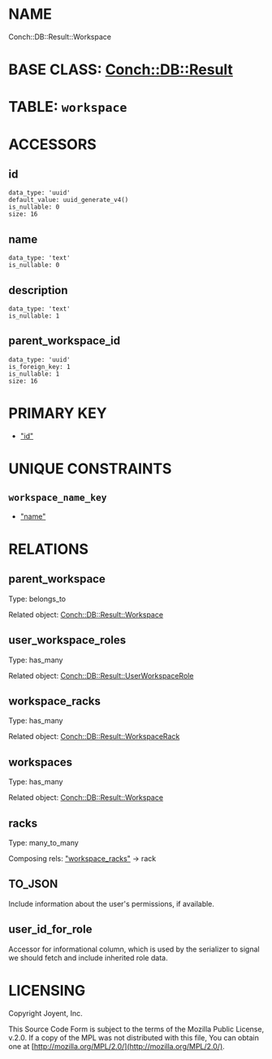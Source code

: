 # NAME

Conch::DB::Result::Workspace

# BASE CLASS: [Conch::DB::Result](https://joyent.github.io/conch/modules/Conch::DB::Result)

# TABLE: `workspace`

# ACCESSORS

## id

```
data_type: 'uuid'
default_value: uuid_generate_v4()
is_nullable: 0
size: 16
```

## name

```
data_type: 'text'
is_nullable: 0
```

## description

```
data_type: 'text'
is_nullable: 1
```

## parent\_workspace\_id

```
data_type: 'uuid'
is_foreign_key: 1
is_nullable: 1
size: 16
```

# PRIMARY KEY

- ["id"](#id)

# UNIQUE CONSTRAINTS

## `workspace_name_key`

- ["name"](#name)

# RELATIONS

## parent\_workspace

Type: belongs\_to

Related object: [Conch::DB::Result::Workspace](https://joyent.github.io/conch/modules/Conch::DB::Result::Workspace)

## user\_workspace\_roles

Type: has\_many

Related object: [Conch::DB::Result::UserWorkspaceRole](https://joyent.github.io/conch/modules/Conch::DB::Result::UserWorkspaceRole)

## workspace\_racks

Type: has\_many

Related object: [Conch::DB::Result::WorkspaceRack](https://joyent.github.io/conch/modules/Conch::DB::Result::WorkspaceRack)

## workspaces

Type: has\_many

Related object: [Conch::DB::Result::Workspace](https://joyent.github.io/conch/modules/Conch::DB::Result::Workspace)

## racks

Type: many\_to\_many

Composing rels: ["workspace\_racks"](#workspace_racks) -> rack

## TO\_JSON

Include information about the user's permissions, if available.

## user\_id\_for\_role

Accessor for informational column, which is used by the serializer to signal we should fetch
and include inherited role data.

# LICENSING

Copyright Joyent, Inc.

This Source Code Form is subject to the terms of the Mozilla Public License,
v.2.0. If a copy of the MPL was not distributed with this file, You can obtain
one at [http://mozilla.org/MPL/2.0/](http://mozilla.org/MPL/2.0/).
